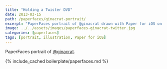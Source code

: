 ```yaml
---
title: "Holding a Twister DVD"
date: 2013-03-15
path: /paperfaces/ginacrat-portrait/
excerpt: "PaperFaces portrait of @ginacrat drawn with Paper for iOS on an iPad."
image: ../../assets/images/paperfaces-ginacrat-twitter.jpg
categories: [paperfaces]
tags: [portrait, illustration, Paper for iOS]
---
```


PaperFaces portrait of [@ginacrat](https://twitter.com/ginacrat).

{% include_cached boilerplate/paperfaces.md %}
